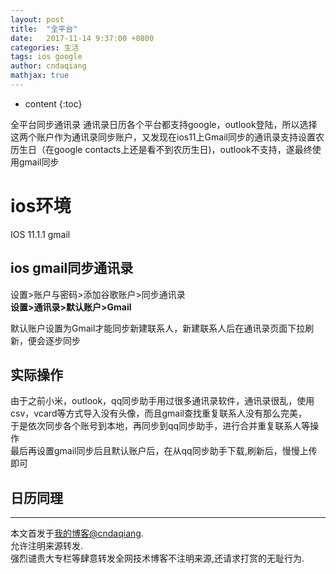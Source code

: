 ```yaml
---
layout: post
title:  "全平台"
date:   2017-11-14 9:37:00 +0800
categories: 生活
tags: ios google
author: cndaqiang
mathjax: true
---
```

* content
{:toc}

全平台同步通讯录
通讯录日历各个平台都支持google，outlook登陆，所以选择这两个账户作为通讯录同步账户，又发现在ios11上Gmail同步的通讯录支持设置农历生日（在google contacts上还是看不到农历生日)，outlook不支持，遂最终使用gmail同步





# ios环境
IOS 11.1.1
gmail

## ios gmail同步通讯录
设置>账户与密码>添加谷歌账户>同步通讯录
<br>**设置>通讯录>默认账户>Gmail**

默认账户设置为Gmail才能同步新建联系人，新建联系人后在通讯录页面下拉刷新，便会逐步同步

## 实际操作
由于之前小米，outlook，qq同步助手用过很多通讯录软件，通讯录很乱，使用csv，vcard等方式导入没有头像，而且gmail查找重复联系人没有那么完美，
<br>于是依次同步各个账号到本地，再同步到qq同步助手，进行合并重复联系人等操作
<br>最后再设置gmail同步后且默认账户后，在从qq同步助手下载,刷新后，慢慢上传即可

## 日历同理

------
本文首发于[我的博客@cndaqiang](https://cndaqiang.github.io/).<br>
允许注明来源转发.<br>
强烈谴责大专栏等肆意转发全网技术博客不注明来源,还请求打赏的无耻行为.
